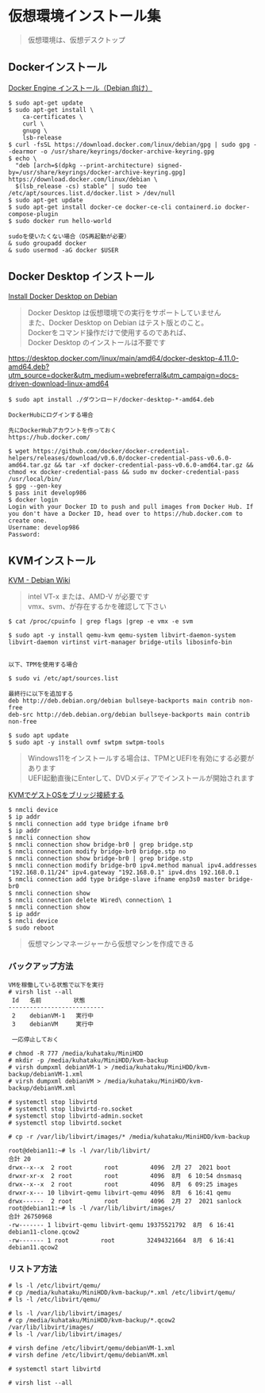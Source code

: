 # 仮想環境インストール集

> 仮想環境は、仮想デスクトップ  
> 

## Dockerインストール

[Docker Engine インストール（Debian 向け）](https://matsuand.github.io/docs.docker.jp.onthefly/engine/install/debian/)

```
$ sudo apt-get update
$ sudo apt-get install \
    ca-certificates \
    curl \
    gnupg \
    lsb-release
$ curl -fsSL https://download.docker.com/linux/debian/gpg | sudo gpg --dearmor -o /usr/share/keyrings/docker-archive-keyring.gpg
$ echo \
  "deb [arch=$(dpkg --print-architecture) signed-by=/usr/share/keyrings/docker-archive-keyring.gpg] https://download.docker.com/linux/debian \
  $(lsb_release -cs) stable" | sudo tee /etc/apt/sources.list.d/docker.list > /dev/null
$ sudo apt-get update
$ sudo apt-get install docker-ce docker-ce-cli containerd.io docker-compose-plugin
$ sudo docker run hello-world

sudoを使いたくない場合（OS再起動が必要）
& sudo groupadd docker
& sudo usermod -aG docker $USER
```

## Docker Desktop インストール

[Install Docker Desktop on Debian](https://docs.docker.com/desktop/install/debian/)

> Docker Desktop は仮想環境での実行をサポートしていません  
> また、Docker Desktop on Debian はテスト版とのこと。  
> Dockerをコマンド操作だけで使用するのであれば、  
> Docker Desktop のインストールは不要です

https://desktop.docker.com/linux/main/amd64/docker-desktop-4.11.0-amd64.deb?utm_source=docker&utm_medium=webreferral&utm_campaign=docs-driven-download-linux-amd64

```
$ sudo apt install ./ダウンロード/docker-desktop-*-amd64.deb

DockerHubにログインする場合

先にDockerHubアカウントを作っておく
https://hub.docker.com/

$ wget https://github.com/docker/docker-credential-helpers/releases/download/v0.6.0/docker-credential-pass-v0.6.0-amd64.tar.gz && tar -xf docker-credential-pass-v0.6.0-amd64.tar.gz && chmod +x docker-credential-pass && sudo mv docker-credential-pass /usr/local/bin/
$ gpg --gen-key
$ pass init develop986
$ docker login
Login with your Docker ID to push and pull images from Docker Hub. If you don't have a Docker ID, head over to https://hub.docker.com to create one.
Username: develop986
Password: 
```

## KVMインストール

[KVM - Debian Wiki](https://wiki.debian.org/KVM#Installation)

> intel VT-x または、AMD-V が必要です  
> vmx、svm、が存在するかを確認して下さい

```
$ cat /proc/cpuinfo | grep flags |grep -e vmx -e svm

$ sudo apt -y install qemu-kvm qemu-system libvirt-daemon-system libvirt-daemon virtinst virt-manager bridge-utils libosinfo-bin


以下、TPMを使用する場合

$ sudo vi /etc/apt/sources.list

最終行に以下を追加する
deb http://deb.debian.org/debian bullseye-backports main contrib non-free
deb-src http://deb.debian.org/debian bullseye-backports main contrib non-free

$ sudo apt update
$ sudo apt -y install ovmf swtpm swtpm-tools 
```

> Windows11をインストールする場合は、TPMとUEFIを有効にする必要があります  
> UEFI起動直後にEnterして、DVDメディアでインストールが開始されます



[KVMでゲストOSをブリッジ接続する](https://qiita.com/yoshiyasu1111/items/8d07a4fd55116fba07f7)

```
$ nmcli device 
$ ip addr
$ nmcli connection add type bridge ifname br0
$ ip addr
$ nmcli connection show 
$ nmcli connection show bridge-br0 | grep bridge.stp
$ nmcli connection modify bridge-br0 bridge.stp no
$ nmcli connection show bridge-br0 | grep bridge.stp
$ nmcli connection modify bridge-br0 ipv4.method manual ipv4.addresses "192.168.0.11/24" ipv4.gateway "192.168.0.1" ipv4.dns 192.168.0.1
$ nmcli connection add type bridge-slave ifname enp3s0 master bridge-br0
$ nmcli connection show 
$ nmcli connection delete Wired\ connection\ 1
$ nmcli connection show 
$ ip addr
$ nmcli device 
$ sudo reboot
```

> 仮想マシンマネージャーから仮想マシンを作成できる

### バックアップ方法

```
VMを稼働している状態で以下を実行
# virsh list --all
 Id   名前         状態
---------------------------
 2    debianVM-1   実行中
 3    debianVM     実行中

 一応停止しておく

# chmod -R 777 /media/kuhataku/MiniHDD
# mkdir -p /media/kuhataku/MiniHDD/kvm-backup
# virsh dumpxml debianVM-1 > /media/kuhataku/MiniHDD/kvm-backup/debianVM-1.xml
# virsh dumpxml debianVM > /media/kuhataku/MiniHDD/kvm-backup/debianVM.xml

# systemctl stop libvirtd
# systemctl stop libvirtd-ro.socket 
# systemctl stop libvirtd-admin.socket 
# systemctl stop libvirtd.socket 

# cp -r /var/lib/libvirt/images/* /media/kuhataku/MiniHDD/kvm-backup

root@debian11:~# ls -l /var/lib/libvirt/
合計 20
drwx--x--x  2 root         root         4096  2月 27  2021 boot
drwxr-xr-x  2 root         root         4096  8月  6 10:54 dnsmasq
drwx--x--x  2 root         root         4096  8月  6 09:25 images
drwxr-x--- 10 libvirt-qemu libvirt-qemu 4096  8月  6 16:41 qemu
drwx------  2 root         root         4096  2月 27  2021 sanlock
root@debian11:~# ls -l /var/lib/libvirt/images/
合計 26750968
-rw------- 1 libvirt-qemu libvirt-qemu 19375521792  8月  6 16:41 debian11-clone.qcow2
-rw------- 1 root         root         32494321664  8月  6 16:41 debian11.qcow2
```

### リストア方法

```
# ls -l /etc/libvirt/qemu/
# cp /media/kuhataku/MiniHDD/kvm-backup/*.xml /etc/libvirt/qemu/
# ls -l /etc/libvirt/qemu/

# ls -l /var/lib/libvirt/images/
# cp /media/kuhataku/MiniHDD/kvm-backup/*.qcow2 /var/lib/libvirt/images/
# ls -l /var/lib/libvirt/images/

# virsh define /etc/libvirt/qemu/debianVM-1.xml 
# virsh define /etc/libvirt/qemu/debianVM.xml 

# systemctl start libvirtd

# virsh list --all
```

